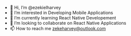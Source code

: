 - 👋 Hi, I’m @ezekielharvey
- 👀 I’m interested in Developing Mobile Applications
- 🌱 I’m currently learning React Native Developement
- 💞️ I’m looking to collaborate on React Native Applications
- 📫 How to reach me zekeharvey@outlook.com

<!---
ezekielharvey/ezekielharvey is a ✨ special ✨ repository because its `README.md` (this file) appears on your GitHub profile.
You can click the Preview link to take a look at your changes.
--->
